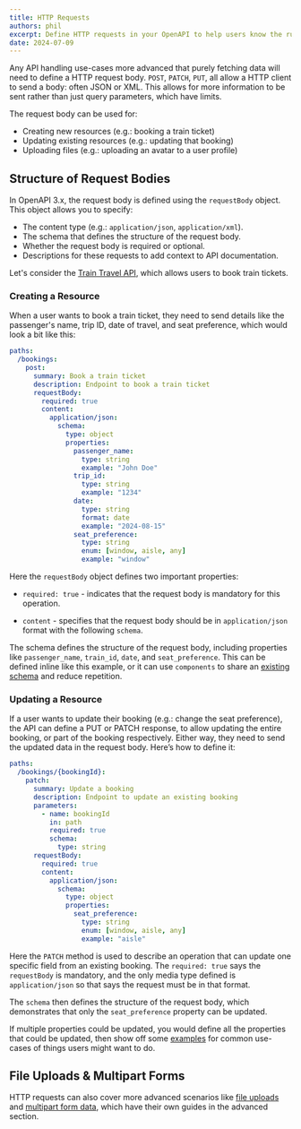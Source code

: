 ```yaml
---
title: HTTP Requests
authors: phil
excerpt: Define HTTP requests in your OpenAPI to help users know the rules on what to send and how.
date: 2024-07-09
---
```


Any API handling use-cases more advanced that purely fetching data will need to define a HTTP request body. `POST`, `PATCH`, `PUT`, all allow a HTTP client to send a body: often JSON or XML. This allows for more information to be sent rather than just query parameters, which have limits. 

The request body can be used for:

- Creating new resources (e.g.: booking a train ticket)
- Updating existing resources (e.g.: updating that booking)
- Uploading files (e.g.: uploading an avatar to a user profile)

## Structure of Request Bodies

In OpenAPI 3.x, the request body is defined using the `requestBody` object. This object allows you to specify:

- The content type (e.g.: `application/json`, `application/xml`).
- The schema that defines the structure of the request body.
- Whether the request body is required or optional.
- Descriptions for these requests to add context to API documentation.

Let's consider the [Train Travel API](https://bump.sh/blog/modern-openapi-petstore-replacement), which allows users to book train tickets. 

### Creating a Resource

When a user wants to book a train ticket, they need to send details like the passenger's name, trip ID, date of travel, and seat preference, which would look a bit like this:

```yaml
paths:
  /bookings:
    post:
      summary: Book a train ticket
      description: Endpoint to book a train ticket
      requestBody:
        required: true
        content:
          application/json:
            schema:
              type: object
              properties:
                passenger_name:
                  type: string
                  example: "John Doe"
                trip_id:
                  type: string
                  example: "1234"
                date:
                  type: string
                  format: date
                  example: "2024-08-15"
                seat_preference:
                  type: string
                  enum: [window, aisle, any]
                  example: "window"
```

Here the `requestBody` object defines two important properties:

- `required: true` - indicates that the request body is mandatory for this operation.
  
- `content` - specifies that the request body should be in `application/json` format with the following `schema`.

The schema defines the structure of the request body, including properties like `passenger_name`, `train_id`, `date`, and `seat_preference`. This can be defined inline like this example, or it can use `components` to share an [existing schema](../data-models/schema-and-data-types.md) and reduce repetition. 

### Updating a Resource

If a user wants to update their booking (e.g.: change the seat preference), the API can define a PUT or PATCH response, to allow updating the entire booking, or part of the booking  respectively. Either way, they need to send the updated data in the request body. Here’s how to define it:

```yaml
paths:
  /bookings/{bookingId}:
    patch:
      summary: Update a booking
      description: Endpoint to update an existing booking
      parameters:
        - name: bookingId
          in: path
          required: true
          schema:
            type: string
      requestBody:
        required: true
        content:
          application/json:
            schema:
              type: object
              properties:
                seat_preference:
                  type: string
                  enum: [window, aisle, any]
                  example: "aisle"
```

Here the `PATCH` method is used to describe an operation that can update one specific field from an existing booking. The `required: true` says the `requestBody` is mandatory, and the only media type defined is `application/json` so that says the request must be in that format.

The `schema` then defines the structure of the request body, which demonstrates that only the `seat_preference` property can be updated.

If multiple properties could be updated, you would define all the properties that could be updated, then show off some [examples](../data-models/examples.md) for common use-cases of things users might want to do.

## File Uploads & Multipart Forms

HTTP requests can also cover more advanced scenarios like [file uploads](../advanced/file-uploads.md) and [multipart form data](../advanced/multipart-form-data.md), which have their own guides in the advanced section.
